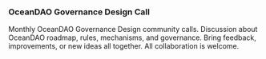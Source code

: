 ### OceanDAO Governance Design Call


Monthly OceanDAO Governance Design community calls. Discussion about OceanDAO roadmap, rules, mechanisms, and governance. Bring feedback, improvements, or new ideas all together. All collaboration is welcome.

